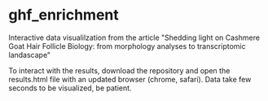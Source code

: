 # ghf_enrichment
Interactive data visualilzation from the article "Shedding light on Cashmere Goat Hair Follicle Biology: from morphology analyses to transcriptomic landascape" 

To interact with the results, download the repository and open the results.html file with an updated browser (chrome, safari).
Data take few seconds to be visualized, be patient.

